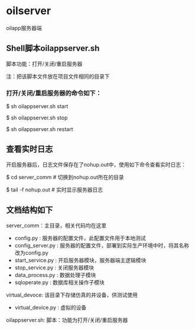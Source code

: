 # oilserver
oilapp服务器端

## Shell脚本oilappserver.sh
脚本功能：打开/关闭/重启服务器

注：把该脚本文件放在项目文件相同的目录下


### 打开/关闭/重启服务器的命令如下：
$ sh oilappserver.sh start

$ sh oilappserver.sh stop

$ sh oilappserver.sh restart

## 查看实时日志
开启服务器后，日志文件保存在了nohup.out中，使用如下命令查看实时日志：

$ cd server_comm  # 切换到nohup.out所在的目录

$ tail -f nohup.out     # 实时显示服务器日志

## 文档结构如下
server_comm：主目录，相关代码均在这里
- config.py : 服务器的配置文件，此配置文件用于本地测试
- config_server.py : 服务器的配置文件，部署到实际生产环境中时，将其名称改为config.py
- start_service.py : 开启服务器模块，服务器端主逻辑模块
- stop_service.py : 关闭服务器模块
- data_process.py : 数据处理子模块
- sqloperate.py : 数据库相关操作子模块

virtual_devoce: 该目录下存储仿真的井设备，供测试使用
- virtual_device.py : 虚拟的设备

oilappserver.sh: 脚本：功能为打开/关闭/重启服务器